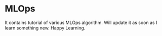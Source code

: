 # MLOps
It contains tutorial of various MLOps algorithm. Will update it as soon as I learn something new. Happy Learning.
